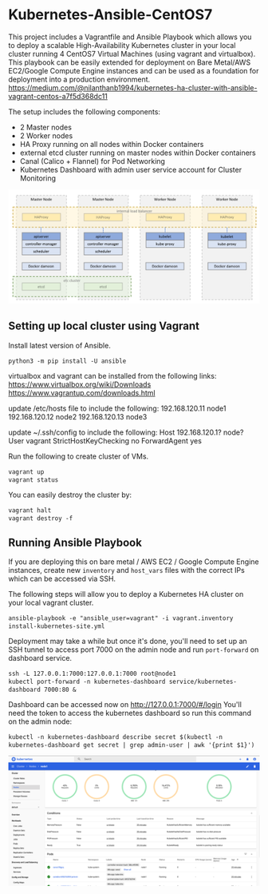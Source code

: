 # Kubernetes-Ansible-CentOS7
This project includes a Vagrantfile and Ansible Playbook which allows you to deploy a scalable High-Availability Kubernetes cluster in your local cluster running 4 CentOS7 Virtual Machines (using vagrant and virtualbox). This playbook can be easily extended for deployment on Bare Metal/AWS EC2/Google Compute Engine instances and can be used as a foundation for deployment into a production environment.
https://medium.com/@nilanthanb1994/kubernetes-ha-cluster-with-ansible-vagrant-centos-a7f5d368dc11

The setup includes the following components:
- 2 Master nodes
- 2 Worker nodes
- HA Proxy running on all nodes within Docker containers
- external etcd cluster running on master nodes within Docker containers
- Canal (Calico + Flannel) for Pod Networking
- Kubernetes Dashboard with admin user service account for Cluster Monitoring

![Alt text](misc/images/architecture.png?raw=true "Architecture")

## Setting up local cluster using Vagrant
Install latest version of Ansible.
```
python3 -m pip install -U ansible
```
virtualbox and vagrant can be installed from the following links:
https://www.virtualbox.org/wiki/Downloads
https://www.vagrantup.com/downloads.html

update /etc/hosts file to include the following:
      192.168.120.11 node1
      192.168.120.12 node2
      192.168.120.13 node3

update ~/.ssh/config to include the following:
      Host 192.168.120.1? node?
      User vagrant
      StrictHostKeyChecking no
      ForwardAgent yes

Run the following to create cluster of VMs.
```
vagrant up
vagrant status
```
You can easily destroy the cluster by:
```
vagrant halt
vagrant destroy -f
```

## Running Ansible Playbook

If you are deploying this on bare metal / AWS EC2 / Google Compute Engine instances, create new `inventory` and `host_vars` files with the correct IPs which can be accessed via SSH.

The following steps will allow you to deploy a Kubernetes HA cluster on your local vagrant cluster.
```
ansible-playbook -e "ansible_user=vagrant" -i vagrant.inventory install-kubernetes-site.yml
```
Deployment may take a while but once it's done, you'll need to set up an SSH tunnel to access port 7000 on the admin node and run `port-forward` on dashboard service.
```
ssh -L 127.0.0.1:7000:127.0.0.1:7000 root@node1
kubectl port-forward -n kubernetes-dashboard service/kubernetes-dashboard 7000:80 &
```
Dashboard can be accessed now on http://127.0.0.1:7000/#/login
You'll need the token to access the kubernetes dashboard so run this command on the admin node:
```
kubectl -n kubernetes-dashboard describe secret $(kubectl -n kubernetes-dashboard get secret | grep admin-user | awk '{print $1}')
```
![Alt text](misc/images/dashboard.png?raw=true "Kubernetes Dashboard")
